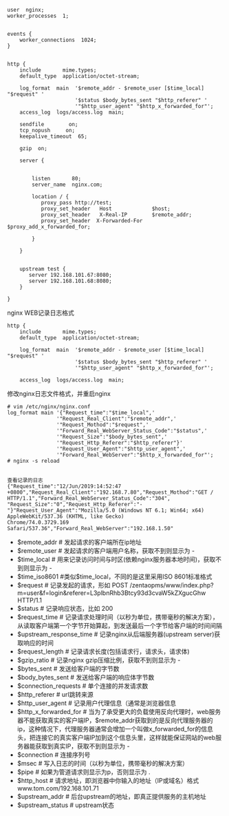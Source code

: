 ```
user  nginx;
worker_processes  1;


events {
    worker_connections  1024;
}


http {
    include       mime.types;
    default_type  application/octet-stream;

    log_format  main  '$remote_addr - $remote_user [$time_local] "$request" '
                      '$status $body_bytes_sent "$http_referer" '
                      '"$http_user_agent" "$http_x_forwarded_for"';
    access_log  logs/access.log  main;

    sendfile        on;
    tcp_nopush     on;
    keepalive_timeout  65;

    gzip  on;

    server {


        listen       80;
        server_name  nginx.com;

        location / {
           proxy_pass http://test;
           proxy_set_header   Host             $host;
           proxy_set_header   X-Real-IP        $remote_addr;
           proxy_set_header  X-Forwarded-For  $proxy_add_x_forwarded_for;

        }

    }


    upstream test {
       server 192.168.101.67:8080;
       server 192.168.101.68:8080;
    }

}
```  


nginx WEB记录日志格式
```
http {
    include       mime.types;
    default_type  application/octet-stream;
 
    log_format  main  '$remote_addr - $remote_user [$time_local] "$request" '
                      '$status $body_bytes_sent "$http_referer" '
                      '"$http_user_agent" "$http_x_forwarded_for"';
 
    access_log  logs/access.log  main;
```  


修改nginx日志文件格式，并重启nginx  
```
# vim /etc/nginx/nginx.conf
log_format main '{"Request_time":"$time_local",'
                '"Request_Real_Client":"$remote_addr",'
                '"Request_Mothod":"$request",'
                '"Forward_Real_WebServer_Status_Code":"$status",'
                '"Request_Size":"$body_bytes_sent",'
                '"Request_Http_Referer":"$http_referer"}'
                '"Request_User_Agent":"$http_user_agent",'
                '"Forward_Real_WebServer":"$http_x_forwarded_for"';
# nginx -s reload


查看记录的日志
{"Request_time":"12/Jun/2019:14:52:47 +0800","Request_Real_Client":"192.168.7.80","Request_Mothod":"GET / HTTP/1.1","Forward_Real_WebServer_Status_Code":"304",
"Request_Size":"0","Request_Http_Referer":"-"}"Request_User_Agent":"Mozilla/5.0 (Windows NT 6.1; Win64; x64) AppleWebKit/537.36 (KHTML, like Gecko) 
Chrome/74.0.3729.169 Safari/537.36","Forward_Real_WebServer":"192.168.1.50"
```  


- $remote_addr # 发起请求的客户端所在ip地址
- $remote_user # 发起请求的客户端用户名称，获取不到则显示为 -
- $time_local # 用来记录访问时间与时区(依赖nginx服务器本地时间)，获取不到则显示为 -
- $time_iso8601 #类似$time_local，不同的是这里采用ISO 8601标准格式 
- $request # 记录发起的请求，形如 POST /zentaopms/www/index.php?m=user&f=login&referer=L3plbnRhb3Btcy93d3cvaW5kZXgucGhw HTTP/1.1
- $status # 记录响应状态，比如 200
- $request_time # 记录请求处理时间（以秒为单位，携带毫秒的解决方案），从读取客户端第一个字节开始算起，到发送最后一个字节给客户端的时间间隔
- $upstream_response_time # 记录nginx从后端服务器(upstream server)获取响应的时间
- $request_length # 记录请求长度(包括请求行，请求头，请求体)
- $gzip_ratio # 记录nginx gzip压缩比例，获取不到则显示为 -
- $bytes_sent # 发送给客户端的字节数
- $body_bytes_sent # 发送给客户端的响应体字节数
- $connection_requests # 单个连接的并发请求数
- $http_referer # url跳转来源
- $http_user_agent # 记录用户代理信息（通常是浏览器信息
- $http_x_forwarded_for # 当为了承受更大的负载使用反向代理时，web服务器不能获取真实的客户端IP，$remote_addr获取到的是反向代理服务器的ip，这种情况下，代理服务器通常会增加一个叫做x_forwarded_for的信息头，把连接它的真实客户端IP加到这个信息头里，这样就能保证网站的web服务器能获取到真实IP，获取不到则显示为 -
- $connection # 连接序列号
- $msec # 写入日志的时间（以秒为单位，携带毫秒的解决方案）
- $pipe # 如果为管道请求则显示为p，否则显示为 .
- $http_host # 请求地址，即浏览器中你输入的地址（IP或域名）格式www.tom.com/192.168.101.71
- $upstream_addr # 后台upstream的地址，即真正提供服务的主机地址
- $upstream_status # upstream状态
